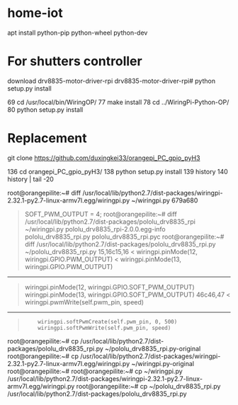 # home-iot

apt install python-pip python-wheel python-dev



# For shutters controller
download drv8835-motor-driver-rpi
drv8835-motor-driver-rpi# python setup.py install

   69  cd /usr/local/bin/WiringOP/
   77  make install
   78  cd ../WiringPi-Python-OP/
   80  python setup.py  install

# Replacement 
git clone https://github.com/duxingkei33/orangepi_PC_gpio_pyH3

  136  cd orangepi_PC_gpio_pyH3/
  138  python setup.py install
  139  history 
  140  history | tail -20

root@orangepilite:~# diff /usr/local/lib/python2.7/dist-packages/wiringpi-2.32.1-py2.7-linux-armv7l.egg/wiringpi.py ~/wiringpi.py 
679a680
>   SOFT_PWM_OUTPUT = 4;
root@orangepilite:~# diff /usr/local/lib/python2.7/dist-packages/pololu_drv8835_rpi ~/wiringpi.py 
pololu_drv8835_rpi-2.0.0.egg-info  pololu_drv8835_rpi.py              pololu_drv8835_rpi.pyc
root@orangepilite:~# diff /usr/local/lib/python2.7/dist-packages/pololu_drv8835_rpi.py ~/pololu_drv8835_rpi.py 
15,16c15,16
<   wiringpi.pinMode(12, wiringpi.GPIO.PWM_OUTPUT)
<   wiringpi.pinMode(13, wiringpi.GPIO.PWM_OUTPUT)
---
>   wiringpi.pinMode(12, wiringpi.GPIO.SOFT_PWM_OUTPUT)
>   wiringpi.pinMode(13, wiringpi.GPIO.SOFT_PWM_OUTPUT)
46c46,47
<         wiringpi.pwmWrite(self.pwm_pin, speed)
---
>         wiringpi.softPwmCreate(self.pwm_pin, 0, 500)
>         wiringpi.softPwmWrite(self.pwm_pin, speed)
root@orangepilite:~# cp /usr/local/lib/python2.7/dist-packages/pololu_drv8835_rpi.py ~/pololu_drv8835_rpi.py-original
root@orangepilite:~# cp /usr/local/lib/python2.7/dist-packages/wiringpi-2.32.1-py2.7-linux-armv7l.egg/wiringpi.py ~/wiringpi.py-original
root@orangepilite:~# 
root@orangepilite:~# cp ~/wiringpi.py /usr/local/lib/python2.7/dist-packages/wiringpi-2.32.1-py2.7-linux-armv7l.egg/wiringpi.py
root@orangepilite:~# cp ~/pololu_drv8835_rpi.py /usr/local/lib/python2.7/dist-packages/pololu_drv8835_rpi.py

